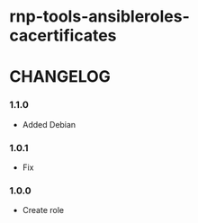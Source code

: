 rnp-tools-ansibleroles-cacertificates
=========


# CHANGELOG

### 1.1.0

 - Added Debian

### 1.0.1

 - Fix

### 1.0.0
 
 - Create role

